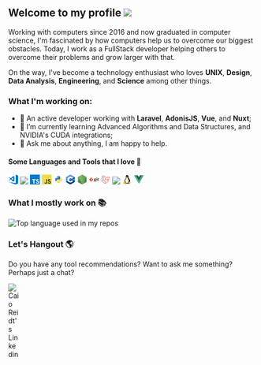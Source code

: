 ## Welcome to my profile <img src="https://media.giphy.com/media/hvRJCLFzcasrR4ia7z/giphy.gif" width="25px">

Working with computers since 2016 and now graduated in computer science, I'm fascinated by how computers help us to overcome our biggest obstacles. Today, I work as a FullStack developer helping others to overcome their problems and grow larger with that.

On the way, I've become a technology enthusiast who loves **UNIX**, **Design**, **Data Analysis**, **Engineering**, and **Science** among other things. 

### What I'm working on:

- 🏦 An active developer working with **Laravel**, **AdonisJS**, **Vue**, and **Nuxt**;
- 🌱 I’m currently learning Advanced Algorithms and Data Structures, and NVIDIA's CUDA integrations;
- 💬 Ask me about anything, I am happy to help.

#### Some Languages and Tools that I love 🔧

<code><img height="20" src="https://raw.githubusercontent.com/github/explore/80688e429a7d4ef2fca1e82350fe8e3517d3494d/topics/visual-studio-code/visual-studio-code.png"></code>
<code><img height="20" src="https://resources.jetbrains.com/storage/products/phpstorm/img/meta/phpstorm_logo_300x300.png"></code>
<code><img height="20" src="https://raw.githubusercontent.com/github/explore/80688e429a7d4ef2fca1e82350fe8e3517d3494d/topics/typescript/typescript.png"></code>
<code><img height="20" src="https://raw.githubusercontent.com/github/explore/80688e429a7d4ef2fca1e82350fe8e3517d3494d/topics/javascript/javascript.png"></code>
<code><img height="20" src="https://raw.githubusercontent.com/github/explore/80688e429a7d4ef2fca1e82350fe8e3517d3494d/topics/python/python.png"></code>
<code><img height="20" src="https://raw.githubusercontent.com/github/explore/80688e429a7d4ef2fca1e82350fe8e3517d3494d/topics/cpp/cpp.png"></code>
<code><img height="20" src="https://raw.githubusercontent.com/github/explore/80688e429a7d4ef2fca1e82350fe8e3517d3494d/topics/nodejs/nodejs.png"></code>
<code><img height="20" src="https://raw.githubusercontent.com/github/explore/80688e429a7d4ef2fca1e82350fe8e3517d3494d/topics/git/git.png"></code>
<code><img height="20" src="https://raw.githubusercontent.com/github/explore/56a826d05cf762b2b50ecbe7d492a839b04f3fbf/topics/laravel/laravel.png"></code>
<code><img height="20" src="https://avatars2.githubusercontent.com/u/13810373?s=200&v=4"></code>
<code><img height="20" src="https://raw.githubusercontent.com/github/explore/80688e429a7d4ef2fca1e82350fe8e3517d3494d/topics/linux/linux.png"></code>
<code><img height="20" src="https://raw.githubusercontent.com/github/explore/80688e429a7d4ef2fca1e82350fe8e3517d3494d/topics/vue/vue.png"></code>

### What I mostly work on 📚

<img width="" src="https://github-readme-stats.vercel.app/api/top-langs/?username=qreidt&layout=compact&hide_title=1&card_width=300" alt="Top language used in my repos" />

### Let's Hangout 🌎

Do you have any tool recommendations? Want to ask me something? Perhaps just a chat?

<a href="https://www.linkedin.com/in/caio-r-7b079aa5/">
  <img align="left" alt="Caio Reidt's Linkedin" width="22px" src="https://cdn.jsdelivr.net/npm/simple-icons@v3/icons/linkedin.svg" />
</a>